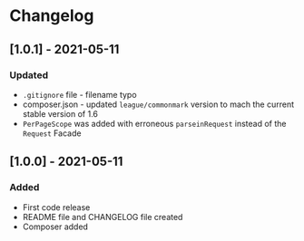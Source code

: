 # Changelog

## [1.0.1] - 2021-05-11
### Updated
- `.gitignore` file - filename typo
- composer.json - updated `league/commonmark` version to mach the current stable version of 1.6
- `PerPageScope` was added with erroneous `parseinRequest` instead of the `Request` Facade

## [1.0.0] - 2021-05-11
### Added
- First code release
- README file and CHANGELOG file created
- Composer added 
